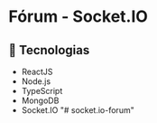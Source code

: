 # Fórum - Socket.IO
## 🚀 Tecnologias
- ReactJS
- Node.js
- TypeScript
- MongoDB
- Socket.IO
"# socket.io-forum" 
